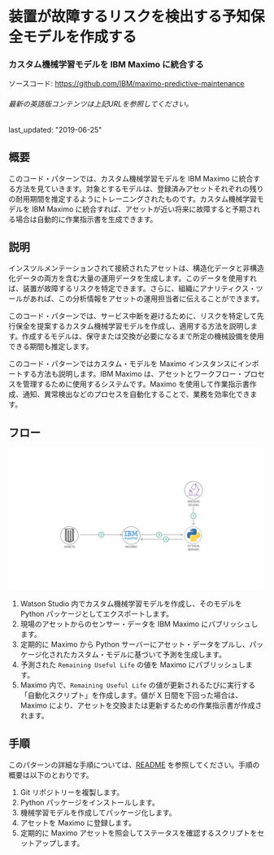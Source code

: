 #	装置が故障するリスクを検出する予知保全モデルを作成する
### カスタム機械学習モデルを IBM Maximo に統合する

ソースコード: https://github.com/IBM/maximo-predictive-maintenance

###### 最新の英語版コンテンツは上記URLを参照してください。
last_updated:		"2019-06-25"

## 概要

このコード・パターンでは、カスタム機械学習モデルを IBM Maximo に統合する方法を見ていきます。対象とするモデルは、登録済みアセットそれぞれの残りの耐用期間を推定するようにトレーニングされたものです。カスタム機械学習モデルを IBM Maximo に統合すれば、アセットが近い将来に故障すると予期される場合は自動的に作業指示書を生成できます。

## 説明

インスツルメンテーションされて接続されたアセットは、構造化データと非構造化データの両方を含む大量の運用データを生成します。このデータを使用すれば、装置が故障するリスクを特定できます。さらに、組織にアナリティクス・ツールがあれば、この分析情報をアセットの運用担当者に伝えることができます。

このコード・パターンでは、サービス中断を避けるために、リスクを特定して先行保全を提案するカスタム機械学習モデルを作成し、適用する方法を説明します。作成するモデルは、保守または交換が必要になるまで所定の機械設備を使用できる期間も推定します。

このコード・パターンではカスタム・モデルを Maximo インスタンスにインポートする方法も説明します。IBM Maximo は、アセットとワークフロー・プロセスを管理するために使用するシステムです。Maximo を使用して作業指示書作成、通知、異常検出などのプロセスを自動化することで、業務を効率化できます。

## フロー

![Maximo を使用した機械学習モデルの実装を示すアーキテクチャー図](./images/maximo-mlmodel.png)

1.  Watson Studio 内でカスタム機械学習モデルを作成し、そのモデルを Python パッケージとしてエクスポートします。
2.  現場のアセットからのセンサー・データを IBM Maximo にパブリッシュします。
3.  定期的に Maximo から Python サーバーにアセット・データをプルし、パッケージ化されたカスタム・モデルに基づいて予測を生成します。
4.  予測された `Remaining Useful Life` の値を Maximo にパブリッシュします。
5.  Maximo 内で、`Remaining Useful Life` の値が更新されるたびに実行する「自動化スクリプト」を作成します。値が X 日間を下回った場合は、Maximo により、アセットを交換または更新するための作業指示書が作成されます。

## 手順

このパターンの詳細な手順については、[README](https://github.com/IBM/maximo-predictive-maintenance/blob/master/README.md) を参照してください。手順の概要は以下のとおりです。

1.  Git リポジトリーを複製します。
2.  Python パッケージをインストールします。
3.  機械学習モデルを作成してパッケージ化します。
4.  アセットを Maximo に登録します。
5.  定期的に Maximo アセットを照会してステータスを確認するスクリプトをセットアップします。
